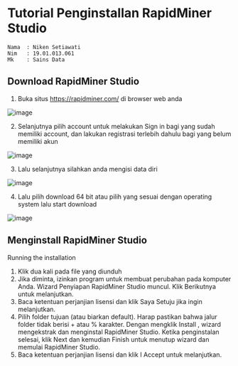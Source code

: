 # Tutorial Penginstallan RapidMiner Studio
```
Nama  : Niken Setiawati
Nim   : 19.01.013.061
Mk    : Sains Data
```
## Download RapidMiner Studio
1. Buka situs https://rapidminer.com/ di browser web anda

![image](https://user-images.githubusercontent.com/105371008/194703128-25f5bede-d583-45e4-b95a-f0ba10c001f7.png)

2. Selanjutnya pilih account untuk melakukan Sign in bagi yang sudah memiliki account, dan lakukan registrasi terlebih dahulu bagi yang belum memiliki akun

![image](https://user-images.githubusercontent.com/105371008/194703276-c8e6968c-a0af-4c76-9bad-4ef707042094.png)

3. Lalu selanjutnya silahkan anda mengisi data diri

![image](https://user-images.githubusercontent.com/105371008/194703427-b1e354e3-7468-4c67-b294-c273920fdc0f.png)

4. Lalu pilih download 64 bit atau pilih yang sesuai dengan operating system lalu start download

![image](https://user-images.githubusercontent.com/105371008/194703482-0a980b7b-99fb-4863-92f9-93a791af2bdb.png)

## Menginstall RapidMiner Studio
Running the installation
1. Klik dua kali pada file yang diunduh
2. Jika diminta, izinkan program untuk membuat perubahan pada komputer Anda. Wizard Penyiapan RapidMiner Studio muncul. Klik Berikutnya untuk melanjutkan.
3. Baca ketentuan perjanjian lisensi dan klik Saya Setuju jika ingin melanjutkan.
4. Pilih folder tujuan (atau biarkan default). Harap pastikan bahwa jalur folder tidak berisi + atau % karakter. Dengan mengklik Install , wizard mengekstrak dan menginstal RapidMiner Studio. Ketika penginstalan selesai, klik Next dan kemudian Finish untuk menutup wizard dan memulai RapidMiner Studio.
5. Baca ketentuan perjanjian lisensi dan klik I Accept untuk melanjutkan.
